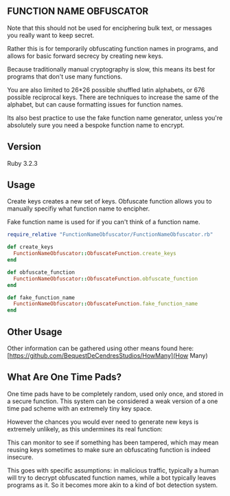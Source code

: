 ## FUNCTION NAME OBFUSCATOR
Note that this should not be used for enciphering bulk text, or messages you really want to keep secret.

Rather this is for temporarily obfuscating function names in programs, and allows for basic forward secrecy by creating new keys.

Because traditionally manual cryptography is slow, this means its best for programs that don't use many functions.

You are also limited to 26*26 possible shuffled latin alphabets, or 676 possible reciprocal keys. There are techniques to increase the same of the alphabet, but can cause formatting issues for function names.

Its also best practice to use the fake function name generator, unless you're absolutely sure you need a bespoke function name to encrypt.

## Version
Ruby 3.2.3

## Usage
Create keys creates a new set of keys. Obfuscate function allows you to manually specifiy what function name to encipher.

Fake function name is used for if you can't think of a function name.

~~~ruby
require_relative "FunctionNameObfuscator/FunctionNameObfuscator.rb"

def create_keys
  FunctionNameObfuscator::ObfuscateFunction.create_keys
end

def obfuscate_function
  FunctionNameObfuscator::ObfuscateFunction.obfuscate_function
end

def fake_function_name
  FunctionNameObfuscator::ObfuscateFunction.fake_function_name
end
~~~

## Other Usage
Other information can be gathered using other means found here: [https://github.com/BequestDeCendresStudios/HowMany](How Many)

## What Are One Time Pads?
One time pads have to be completely random, used only once, and stored in a secure function. This system can be considered a weak version of a one time pad scheme with an extremely tiny key space.

However the chances you would ever need to generate new keys is extremely unlikely, as this undermines its real function:

This can monitor to see if something has been tampered, which may mean reusing keys sometimes to make sure an obfuscating function is indeed insecure.

This goes with specific assumptions: in malicious traffic, typically a human will try to decrypt obfuscated function names, while a bot typically leaves programs as it. So it becomes more akin to a kind of bot detection system.
